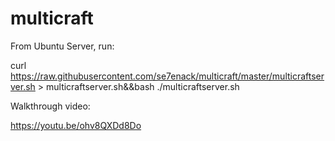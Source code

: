 # multicraft
From Ubuntu Server, run:

curl https://raw.githubusercontent.com/se7enack/multicraft/master/multicraftserver.sh > multicraftserver.sh&&bash ./multicraftserver.sh


Walkthrough video:

https://youtu.be/ohv8QXDd8Do
